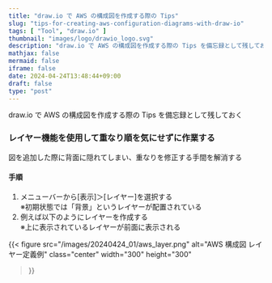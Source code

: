 ```yaml
---
title: "draw.io で AWS の構成図を作成する際の Tips"
slug: "tips-for-creating-aws-configuration-diagrams-with-draw-io"
tags: [ "Tool", "draw.io" ]
thumbnail: "images/logo/drawio_logo.svg"
description: "draw.io で AWS の構成図を作成する際の Tips を備忘録として残しておく"
mathjax: false
mermaid: false
iframe: false
date: 2024-04-24T13:48:44+09:00
draft: false
type: "post"
---
```


draw.io で AWS の構成図を作成する際の Tips を備忘録として残しておく

### レイヤー機能を使用して重なり順を気にせずに作業する

図を追加した際に背面に隠れてしまい、重なりを修正する手間を解消する

#### 手順

1. メニューバーから[表示]＞[レイヤー]を選択する  
  ※初期状態では「背景」というレイヤーが配置されている
2. 例えば以下のようにレイヤーを作成する  
  ※上に表示されているレイヤーが前面に表示される

{{<
  figure
    src="/images/20240424_01/aws_layer.png"
    alt="AWS 構成図 レイヤー定義例"
    class="center"
    width="300"
    height="300"
>}}
